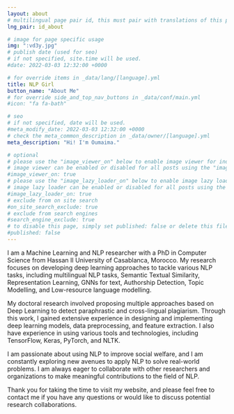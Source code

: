 ```yaml
---
layout: about
# multilingual page pair id, this must pair with translations of this page. (This name must be unique)
lng_pair: id_about

# image for page specific usage
img: ":vd3y.jpg"
# publish date (used for seo)
# if not specified, site.time will be used.
#date: 2022-03-03 12:32:00 +0000

# for override items in _data/lang/[language].yml
title: NLP Girl
button_name: "About Me"
# for override side_and_top_nav_buttons in _data/conf/main.yml
#icon: "fa fa-bath"

# seo
# if not specified, date will be used.
#meta_modify_date: 2022-03-03 12:32:00 +0000
# check the meta_common_description in _data/owner/[language].yml
meta_description: "Hi! I'm Oumaima."

# optional
# please use the "image_viewer_on" below to enable image viewer for individual pages or posts (_posts/ or [language]/_posts folders).
# image viewer can be enabled or disabled for all posts using the "image_viewer_posts: true" setting in _data/conf/main.yml.
#image_viewer_on: true
# please use the "image_lazy_loader_on" below to enable image lazy loader for individual pages or posts (_posts/ or [language]/_posts folders).
# image lazy loader can be enabled or disabled for all posts using the "image_lazy_loader_posts: true" setting in _data/conf/main.yml.
#image_lazy_loader_on: true
# exclude from on site search
#on_site_search_exclude: true
# exclude from search engines
#search_engine_exclude: true
# to disable this page, simply set published: false or delete this file
#published: false
---
```



I am a Machine Learning and NLP researcher with a PhD in Computer Science from Hassan II University of Casablanca, Morocco. My research focuses on developing deep learning approaches to tackle various NLP tasks, including multilingual NLP tasks, Semantic Textual Similarity, Representation Learning, GNNs for text, Authorship Detection, Topic Modelling, and Low-resource language modelling.

My doctoral research involved proposing multiple approaches based on Deep Learning to detect paraphrastic and cross-lingual plagiarism. Through this work, I gained extensive experience in designing and implementing deep learning models, data preprocessing, and feature extraction. I also have experience in using various tools and technologies, including TensorFlow, Keras, PyTorch, and NLTK.

I am passionate about using NLP to improve social welfare, and I am constantly exploring new avenues to apply NLP to solve real-world problems. I am always eager to collaborate with other researchers and organizations to make meaningful contributions to the field of NLP.

Thank you for taking the time to visit my website, and please feel free to contact me if you have any questions or would like to discuss potential research collaborations.

